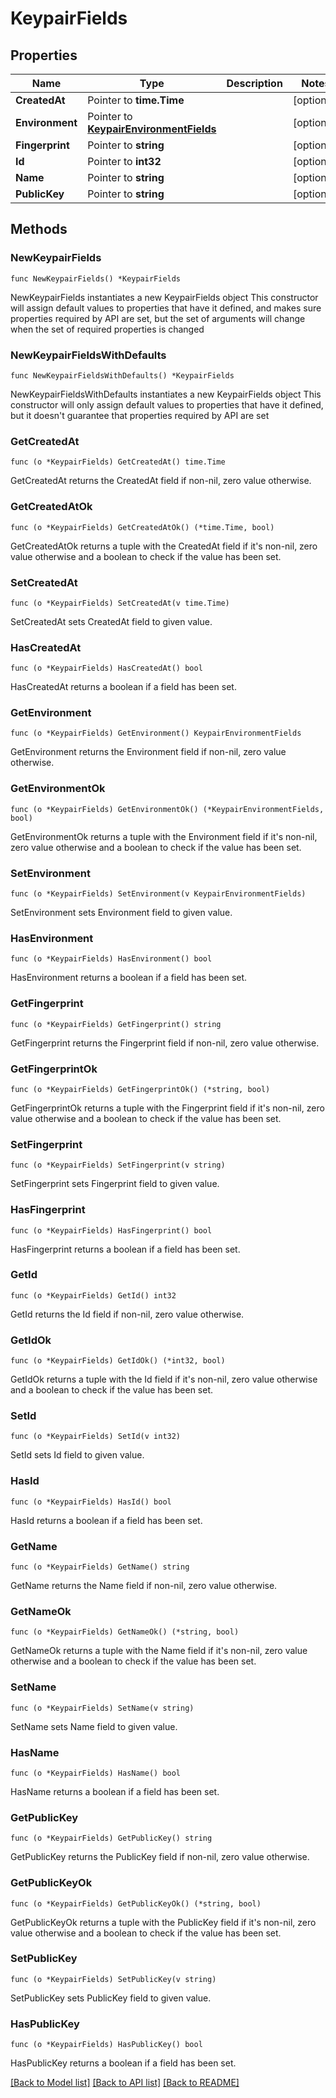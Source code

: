 # KeypairFields

## Properties

Name | Type | Description | Notes
------------ | ------------- | ------------- | -------------
**CreatedAt** | Pointer to **time.Time** |  | [optional] 
**Environment** | Pointer to [**KeypairEnvironmentFields**](KeypairEnvironmentFields.md) |  | [optional] 
**Fingerprint** | Pointer to **string** |  | [optional] 
**Id** | Pointer to **int32** |  | [optional] 
**Name** | Pointer to **string** |  | [optional] 
**PublicKey** | Pointer to **string** |  | [optional] 

## Methods

### NewKeypairFields

`func NewKeypairFields() *KeypairFields`

NewKeypairFields instantiates a new KeypairFields object
This constructor will assign default values to properties that have it defined,
and makes sure properties required by API are set, but the set of arguments
will change when the set of required properties is changed

### NewKeypairFieldsWithDefaults

`func NewKeypairFieldsWithDefaults() *KeypairFields`

NewKeypairFieldsWithDefaults instantiates a new KeypairFields object
This constructor will only assign default values to properties that have it defined,
but it doesn't guarantee that properties required by API are set

### GetCreatedAt

`func (o *KeypairFields) GetCreatedAt() time.Time`

GetCreatedAt returns the CreatedAt field if non-nil, zero value otherwise.

### GetCreatedAtOk

`func (o *KeypairFields) GetCreatedAtOk() (*time.Time, bool)`

GetCreatedAtOk returns a tuple with the CreatedAt field if it's non-nil, zero value otherwise
and a boolean to check if the value has been set.

### SetCreatedAt

`func (o *KeypairFields) SetCreatedAt(v time.Time)`

SetCreatedAt sets CreatedAt field to given value.

### HasCreatedAt

`func (o *KeypairFields) HasCreatedAt() bool`

HasCreatedAt returns a boolean if a field has been set.

### GetEnvironment

`func (o *KeypairFields) GetEnvironment() KeypairEnvironmentFields`

GetEnvironment returns the Environment field if non-nil, zero value otherwise.

### GetEnvironmentOk

`func (o *KeypairFields) GetEnvironmentOk() (*KeypairEnvironmentFields, bool)`

GetEnvironmentOk returns a tuple with the Environment field if it's non-nil, zero value otherwise
and a boolean to check if the value has been set.

### SetEnvironment

`func (o *KeypairFields) SetEnvironment(v KeypairEnvironmentFields)`

SetEnvironment sets Environment field to given value.

### HasEnvironment

`func (o *KeypairFields) HasEnvironment() bool`

HasEnvironment returns a boolean if a field has been set.

### GetFingerprint

`func (o *KeypairFields) GetFingerprint() string`

GetFingerprint returns the Fingerprint field if non-nil, zero value otherwise.

### GetFingerprintOk

`func (o *KeypairFields) GetFingerprintOk() (*string, bool)`

GetFingerprintOk returns a tuple with the Fingerprint field if it's non-nil, zero value otherwise
and a boolean to check if the value has been set.

### SetFingerprint

`func (o *KeypairFields) SetFingerprint(v string)`

SetFingerprint sets Fingerprint field to given value.

### HasFingerprint

`func (o *KeypairFields) HasFingerprint() bool`

HasFingerprint returns a boolean if a field has been set.

### GetId

`func (o *KeypairFields) GetId() int32`

GetId returns the Id field if non-nil, zero value otherwise.

### GetIdOk

`func (o *KeypairFields) GetIdOk() (*int32, bool)`

GetIdOk returns a tuple with the Id field if it's non-nil, zero value otherwise
and a boolean to check if the value has been set.

### SetId

`func (o *KeypairFields) SetId(v int32)`

SetId sets Id field to given value.

### HasId

`func (o *KeypairFields) HasId() bool`

HasId returns a boolean if a field has been set.

### GetName

`func (o *KeypairFields) GetName() string`

GetName returns the Name field if non-nil, zero value otherwise.

### GetNameOk

`func (o *KeypairFields) GetNameOk() (*string, bool)`

GetNameOk returns a tuple with the Name field if it's non-nil, zero value otherwise
and a boolean to check if the value has been set.

### SetName

`func (o *KeypairFields) SetName(v string)`

SetName sets Name field to given value.

### HasName

`func (o *KeypairFields) HasName() bool`

HasName returns a boolean if a field has been set.

### GetPublicKey

`func (o *KeypairFields) GetPublicKey() string`

GetPublicKey returns the PublicKey field if non-nil, zero value otherwise.

### GetPublicKeyOk

`func (o *KeypairFields) GetPublicKeyOk() (*string, bool)`

GetPublicKeyOk returns a tuple with the PublicKey field if it's non-nil, zero value otherwise
and a boolean to check if the value has been set.

### SetPublicKey

`func (o *KeypairFields) SetPublicKey(v string)`

SetPublicKey sets PublicKey field to given value.

### HasPublicKey

`func (o *KeypairFields) HasPublicKey() bool`

HasPublicKey returns a boolean if a field has been set.


[[Back to Model list]](../README.md#documentation-for-models) [[Back to API list]](../README.md#documentation-for-api-endpoints) [[Back to README]](../README.md)


